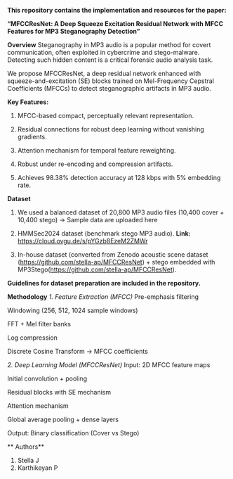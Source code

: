 
**This repository contains the implementation and resources for the paper:**

**“MFCCResNet: A Deep Squeeze Excitation Residual Network with MFCC Features for MP3 Steganography Detection”**

**Overview**
Steganography in MP3 audio is a popular method for covert communication, often exploited in cybercrime and stego-malware. Detecting such hidden content is a critical forensic audio analysis task.

We propose MFCCResNet, a deep residual network enhanced with squeeze-and-excitation (SE) blocks trained on Mel-Frequency Cepstral Coefficients (MFCCs) to detect steganographic artifacts in MP3 audio.

**Key Features:**

1. MFCC-based compact, perceptually relevant representation.

2. Residual connections for robust deep learning without vanishing gradients.

3. Attention mechanism for temporal feature reweighting.

4. Robust under re-encoding and compression artifacts.

5. Achieves 98.38% detection accuracy at 128 kbps with 5% embedding rate.

**Dataset**
1. We used a balanced dataset of 20,800 MP3 audio files (10,400 cover + 10,400 stego) -> Sample data are uploaded here

2. HMMSec2024 dataset (benchmark stego MP3 audio). **Link:** https://cloud.ovgu.de/s/pYGzb8EzeM2ZMWr

3. In-house dataset (converted from Zenodo acoustic scene dataset (https://github.com/stella-ap/MFCCResNet) + stego embedded with MP3Stego(https://github.com/stella-ap/MFCCResNet).

**Guidelines for dataset preparation are included in the repository.**

**Methodology**
_1. Feature Extraction (MFCC)_
Pre-emphasis filtering

Windowing (256, 512, 1024 sample windows)

FFT + Mel filter banks

Log compression

Discrete Cosine Transform → MFCC coefficients

_2. Deep Learning Model (MFCCResNet)_
Input: 2D MFCC feature maps

Initial convolution + pooling

Residual blocks with SE mechanism

Attention mechanism

Global average pooling + dense layers

Output: Binary classification (Cover vs Stego)

** Authors**
1. Stella J
2. Karthikeyan P
